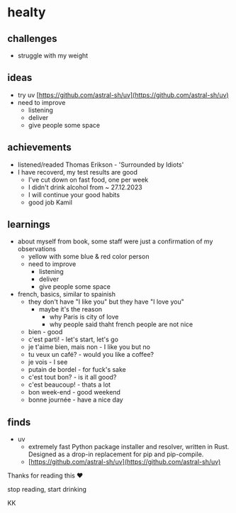 # healty

## challenges
* struggle with my weight

## ideas
* try uv [https://github.com/astral-sh/uv](https://github.com/astral-sh/uv)
* need to improve
    * listening
    * deliver
    * give people some space
      
## achievements
* listened/readed Thomas Erikson - 'Surrounded by Idiots'
* I have recoverd, my test results are good
  * I've cut down on fast food, one per week
  * I didn't drink alcohol from ~ 27.12.2023
  * I will continue your good habits
  * good job Kamil

## learnings
* about myself from book, some staff were just a confirmation of my observations
  * yellow with some blue & red color person
  * need to improve
    * listening
    * deliver
    * give people some space
* french, basics, similar to spainish
  * they don't have "I like you" but they have "I love you"
    * maybe it's the reason
      * why Paris is city of love
      * why people said thaht french people are not nice
  * bien - good
  * c'est parti! - let's start, let's go
  * je t'aime bien, mais non - I like you but no
  * tu veux un café? - would you like a coffee?
  * je vois - I see
  * putain de bordel - for fuck's sake
  * c'est tout bon? - is it all good?
  * c'est beaucoup! - thats a lot 
  * bon week-end - good weekend
  * bonne journée - have a nice day

## finds
* uv
  * extremely fast Python package installer and resolver, written in Rust. Designed as a drop-in replacement for pip and pip-compile.
  * [https://github.com/astral-sh/uv](https://github.com/astral-sh/uv)

Thanks for reading this ❤️

stop reading, start drinking

KK
